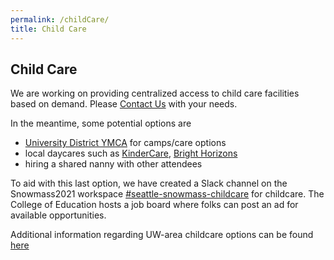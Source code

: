 ```yaml
---
permalink: /childCare/
title: Child Care
---
```


## Child Care

We are working on providing centralized access to child care facilities based on demand. Please [Contact Us](mailto:snowmass-loc2022@uw.edu) with your needs.

In the meantime, some potential options are
- [University District YMCA](https://www.seattleymca.org/locations/university-family-ymca) for camps/care options
- local daycares such as [KinderCare](https://www.kindercare.com/our-centers/seattle/wa/301786), [Bright Horizons](https://child-care-preschool.brighthorizons.com/wa/seattle/uvillage)
- hiring a shared nanny with other attendees

To aid with this last option, we have created a Slack channel on the Snowmass2021 workspace [#seattle-snowmass-childcare](https://snowmass2021.slack.com/archives/C03CMLBEJ0K) for childcare. The College of Education hosts a job board where folks can post an ad for available opportunities.

Additional information regarding UW-area childcare options can be found [here](https://faculty.uwmedicine.org/school-and-child-care/)
